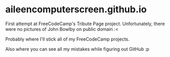 # aileencomputerscreen.github.io

First attempt at FreeCodeCamp's Tribute Page project. Unfortunately, there were no pictures of John Bowlby on public domain :<

Probably where I'll stick all of my FreeCodeCamp projects.

Also where you can see all my mistakes while figuring out GitHub :p
